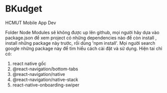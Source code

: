 # BKudget
HCMUT Mobile App Dev

Folder Node Modules sẽ không được up lên github, mọi người hãy dựa vào package.json để xem project có những dependencies nào để còn install , install những package này trước, rồi dùng 'npm install'. Mọi người search google những package này để tìm hiểu cách cài đặt và sử dụng.
Hiện tai chỉ có:

1. react native gốc
2. @react-navigation/bottom-tabs
3. @react-navigation/native
4. @react-navigation/native-stack
5. react-native-onboarding-swiper